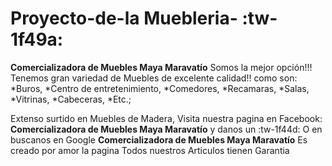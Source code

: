 # Proyecto-de-la Muebleria- :tw-1f49a:
**Comercializadora de Muebles Maya Maravatío**
Somos la mejor opción!!!
Tenemos gran variedad de Muebles de excelente calidad!!
como son:
*Buros,
*Centro de entretenimiento,
*Comedores,
*Recamaras,
*Salas,
*Vitrinas,
*Cabeceras,
*Etc.;

Extenso surtido en Muebles de Madera,
Visita nuestra pagina en Facebook: **Comercializadora de Muebles Maya Maravatío** y danos un :tw-1f44d:
O en buscanos en Google **Comercializadora de Muebles Maya Maravatío**
Es creado por amor la pagina
Todos nuestros Articulos tienen Garantia